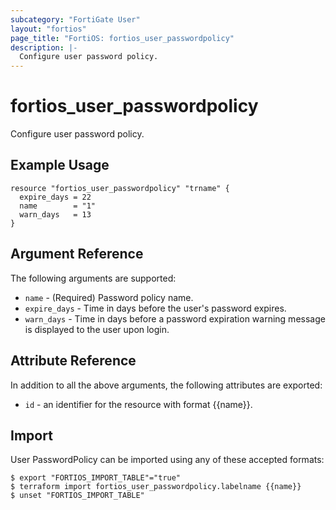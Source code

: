 ```yaml
---
subcategory: "FortiGate User"
layout: "fortios"
page_title: "FortiOS: fortios_user_passwordpolicy"
description: |-
  Configure user password policy.
---
```


# fortios_user_passwordpolicy
Configure user password policy.

## Example Usage

```hcl
resource "fortios_user_passwordpolicy" "trname" {
  expire_days = 22
  name        = "1"
  warn_days   = 13
}
```

## Argument Reference

The following arguments are supported:

* `name` - (Required) Password policy name.
* `expire_days` - Time in days before the user's password expires.
* `warn_days` - Time in days before a password expiration warning message is displayed to the user upon login.


## Attribute Reference

In addition to all the above arguments, the following attributes are exported:
* `id` - an identifier for the resource with format {{name}}.

## Import

User PasswordPolicy can be imported using any of these accepted formats:
```
$ export "FORTIOS_IMPORT_TABLE"="true"
$ terraform import fortios_user_passwordpolicy.labelname {{name}}
$ unset "FORTIOS_IMPORT_TABLE"
```
